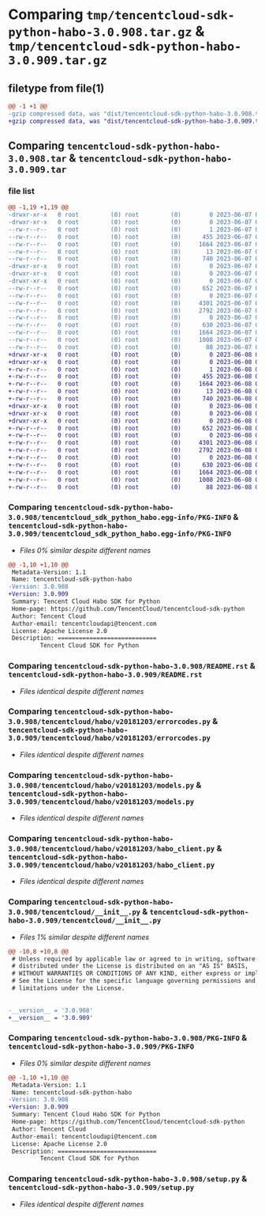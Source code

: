 # Comparing `tmp/tencentcloud-sdk-python-habo-3.0.908.tar.gz` & `tmp/tencentcloud-sdk-python-habo-3.0.909.tar.gz`

## filetype from file(1)

```diff
@@ -1 +1 @@
-gzip compressed data, was "dist/tencentcloud-sdk-python-habo-3.0.908.tar", last modified: Wed Jun  7 00:25:34 2023, max compression
+gzip compressed data, was "dist/tencentcloud-sdk-python-habo-3.0.909.tar", last modified: Thu Jun  8 00:26:18 2023, max compression
```

## Comparing `tencentcloud-sdk-python-habo-3.0.908.tar` & `tencentcloud-sdk-python-habo-3.0.909.tar`

### file list

```diff
@@ -1,19 +1,19 @@
-drwxr-xr-x   0 root         (0) root         (0)        0 2023-06-07 00:25:34.000000 tencentcloud-sdk-python-habo-3.0.908/
-drwxr-xr-x   0 root         (0) root         (0)        0 2023-06-07 00:25:34.000000 tencentcloud-sdk-python-habo-3.0.908/tencentcloud_sdk_python_habo.egg-info/
--rw-r--r--   0 root         (0) root         (0)        1 2023-06-07 00:25:34.000000 tencentcloud-sdk-python-habo-3.0.908/tencentcloud_sdk_python_habo.egg-info/dependency_links.txt
--rw-r--r--   0 root         (0) root         (0)      455 2023-06-07 00:25:34.000000 tencentcloud-sdk-python-habo-3.0.908/tencentcloud_sdk_python_habo.egg-info/SOURCES.txt
--rw-r--r--   0 root         (0) root         (0)     1664 2023-06-07 00:25:34.000000 tencentcloud-sdk-python-habo-3.0.908/tencentcloud_sdk_python_habo.egg-info/PKG-INFO
--rw-r--r--   0 root         (0) root         (0)       13 2023-06-07 00:25:34.000000 tencentcloud-sdk-python-habo-3.0.908/tencentcloud_sdk_python_habo.egg-info/top_level.txt
--rw-r--r--   0 root         (0) root         (0)      740 2023-06-07 00:25:34.000000 tencentcloud-sdk-python-habo-3.0.908/README.rst
-drwxr-xr-x   0 root         (0) root         (0)        0 2023-06-07 00:25:34.000000 tencentcloud-sdk-python-habo-3.0.908/tencentcloud/
-drwxr-xr-x   0 root         (0) root         (0)        0 2023-06-07 00:25:34.000000 tencentcloud-sdk-python-habo-3.0.908/tencentcloud/habo/
-drwxr-xr-x   0 root         (0) root         (0)        0 2023-06-07 00:25:34.000000 tencentcloud-sdk-python-habo-3.0.908/tencentcloud/habo/v20181203/
--rw-r--r--   0 root         (0) root         (0)      652 2023-06-07 00:25:34.000000 tencentcloud-sdk-python-habo-3.0.908/tencentcloud/habo/v20181203/errorcodes.py
--rw-r--r--   0 root         (0) root         (0)        0 2023-06-07 00:25:34.000000 tencentcloud-sdk-python-habo-3.0.908/tencentcloud/habo/v20181203/__init__.py
--rw-r--r--   0 root         (0) root         (0)     4301 2023-06-07 00:25:34.000000 tencentcloud-sdk-python-habo-3.0.908/tencentcloud/habo/v20181203/models.py
--rw-r--r--   0 root         (0) root         (0)     2792 2023-06-07 00:25:34.000000 tencentcloud-sdk-python-habo-3.0.908/tencentcloud/habo/v20181203/habo_client.py
--rw-r--r--   0 root         (0) root         (0)        0 2023-06-07 00:25:34.000000 tencentcloud-sdk-python-habo-3.0.908/tencentcloud/habo/__init__.py
--rw-r--r--   0 root         (0) root         (0)      630 2023-06-07 00:25:34.000000 tencentcloud-sdk-python-habo-3.0.908/tencentcloud/__init__.py
--rw-r--r--   0 root         (0) root         (0)     1664 2023-06-07 00:25:34.000000 tencentcloud-sdk-python-habo-3.0.908/PKG-INFO
--rw-r--r--   0 root         (0) root         (0)     1008 2023-06-07 00:25:34.000000 tencentcloud-sdk-python-habo-3.0.908/setup.py
--rw-r--r--   0 root         (0) root         (0)       88 2023-06-07 00:25:34.000000 tencentcloud-sdk-python-habo-3.0.908/setup.cfg
+drwxr-xr-x   0 root         (0) root         (0)        0 2023-06-08 00:26:18.000000 tencentcloud-sdk-python-habo-3.0.909/
+drwxr-xr-x   0 root         (0) root         (0)        0 2023-06-08 00:26:18.000000 tencentcloud-sdk-python-habo-3.0.909/tencentcloud_sdk_python_habo.egg-info/
+-rw-r--r--   0 root         (0) root         (0)        1 2023-06-08 00:26:18.000000 tencentcloud-sdk-python-habo-3.0.909/tencentcloud_sdk_python_habo.egg-info/dependency_links.txt
+-rw-r--r--   0 root         (0) root         (0)      455 2023-06-08 00:26:18.000000 tencentcloud-sdk-python-habo-3.0.909/tencentcloud_sdk_python_habo.egg-info/SOURCES.txt
+-rw-r--r--   0 root         (0) root         (0)     1664 2023-06-08 00:26:18.000000 tencentcloud-sdk-python-habo-3.0.909/tencentcloud_sdk_python_habo.egg-info/PKG-INFO
+-rw-r--r--   0 root         (0) root         (0)       13 2023-06-08 00:26:18.000000 tencentcloud-sdk-python-habo-3.0.909/tencentcloud_sdk_python_habo.egg-info/top_level.txt
+-rw-r--r--   0 root         (0) root         (0)      740 2023-06-08 00:26:17.000000 tencentcloud-sdk-python-habo-3.0.909/README.rst
+drwxr-xr-x   0 root         (0) root         (0)        0 2023-06-08 00:26:18.000000 tencentcloud-sdk-python-habo-3.0.909/tencentcloud/
+drwxr-xr-x   0 root         (0) root         (0)        0 2023-06-08 00:26:18.000000 tencentcloud-sdk-python-habo-3.0.909/tencentcloud/habo/
+drwxr-xr-x   0 root         (0) root         (0)        0 2023-06-08 00:26:18.000000 tencentcloud-sdk-python-habo-3.0.909/tencentcloud/habo/v20181203/
+-rw-r--r--   0 root         (0) root         (0)      652 2023-06-08 00:26:17.000000 tencentcloud-sdk-python-habo-3.0.909/tencentcloud/habo/v20181203/errorcodes.py
+-rw-r--r--   0 root         (0) root         (0)        0 2023-06-08 00:26:17.000000 tencentcloud-sdk-python-habo-3.0.909/tencentcloud/habo/v20181203/__init__.py
+-rw-r--r--   0 root         (0) root         (0)     4301 2023-06-08 00:26:17.000000 tencentcloud-sdk-python-habo-3.0.909/tencentcloud/habo/v20181203/models.py
+-rw-r--r--   0 root         (0) root         (0)     2792 2023-06-08 00:26:17.000000 tencentcloud-sdk-python-habo-3.0.909/tencentcloud/habo/v20181203/habo_client.py
+-rw-r--r--   0 root         (0) root         (0)        0 2023-06-08 00:26:17.000000 tencentcloud-sdk-python-habo-3.0.909/tencentcloud/habo/__init__.py
+-rw-r--r--   0 root         (0) root         (0)      630 2023-06-08 00:26:17.000000 tencentcloud-sdk-python-habo-3.0.909/tencentcloud/__init__.py
+-rw-r--r--   0 root         (0) root         (0)     1664 2023-06-08 00:26:18.000000 tencentcloud-sdk-python-habo-3.0.909/PKG-INFO
+-rw-r--r--   0 root         (0) root         (0)     1008 2023-06-08 00:26:17.000000 tencentcloud-sdk-python-habo-3.0.909/setup.py
+-rw-r--r--   0 root         (0) root         (0)       88 2023-06-08 00:26:18.000000 tencentcloud-sdk-python-habo-3.0.909/setup.cfg
```

### Comparing `tencentcloud-sdk-python-habo-3.0.908/tencentcloud_sdk_python_habo.egg-info/PKG-INFO` & `tencentcloud-sdk-python-habo-3.0.909/tencentcloud_sdk_python_habo.egg-info/PKG-INFO`

 * *Files 0% similar despite different names*

```diff
@@ -1,10 +1,10 @@
 Metadata-Version: 1.1
 Name: tencentcloud-sdk-python-habo
-Version: 3.0.908
+Version: 3.0.909
 Summary: Tencent Cloud Habo SDK for Python
 Home-page: https://github.com/TencentCloud/tencentcloud-sdk-python
 Author: Tencent Cloud
 Author-email: tencentcloudapi@tencent.com
 License: Apache License 2.0
 Description: ============================
         Tencent Cloud SDK for Python
```

### Comparing `tencentcloud-sdk-python-habo-3.0.908/README.rst` & `tencentcloud-sdk-python-habo-3.0.909/README.rst`

 * *Files identical despite different names*

### Comparing `tencentcloud-sdk-python-habo-3.0.908/tencentcloud/habo/v20181203/errorcodes.py` & `tencentcloud-sdk-python-habo-3.0.909/tencentcloud/habo/v20181203/errorcodes.py`

 * *Files identical despite different names*

### Comparing `tencentcloud-sdk-python-habo-3.0.908/tencentcloud/habo/v20181203/models.py` & `tencentcloud-sdk-python-habo-3.0.909/tencentcloud/habo/v20181203/models.py`

 * *Files identical despite different names*

### Comparing `tencentcloud-sdk-python-habo-3.0.908/tencentcloud/habo/v20181203/habo_client.py` & `tencentcloud-sdk-python-habo-3.0.909/tencentcloud/habo/v20181203/habo_client.py`

 * *Files identical despite different names*

### Comparing `tencentcloud-sdk-python-habo-3.0.908/tencentcloud/__init__.py` & `tencentcloud-sdk-python-habo-3.0.909/tencentcloud/__init__.py`

 * *Files 1% similar despite different names*

```diff
@@ -10,8 +10,8 @@
 # Unless required by applicable law or agreed to in writing, software
 # distributed under the License is distributed on an "AS IS" BASIS,
 # WITHOUT WARRANTIES OR CONDITIONS OF ANY KIND, either express or implied.
 # See the License for the specific language governing permissions and
 # limitations under the License.
 
 
-__version__ = '3.0.908'
+__version__ = '3.0.909'
```

### Comparing `tencentcloud-sdk-python-habo-3.0.908/PKG-INFO` & `tencentcloud-sdk-python-habo-3.0.909/PKG-INFO`

 * *Files 0% similar despite different names*

```diff
@@ -1,10 +1,10 @@
 Metadata-Version: 1.1
 Name: tencentcloud-sdk-python-habo
-Version: 3.0.908
+Version: 3.0.909
 Summary: Tencent Cloud Habo SDK for Python
 Home-page: https://github.com/TencentCloud/tencentcloud-sdk-python
 Author: Tencent Cloud
 Author-email: tencentcloudapi@tencent.com
 License: Apache License 2.0
 Description: ============================
         Tencent Cloud SDK for Python
```

### Comparing `tencentcloud-sdk-python-habo-3.0.908/setup.py` & `tencentcloud-sdk-python-habo-3.0.909/setup.py`

 * *Files identical despite different names*

